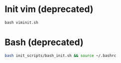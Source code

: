 # Init vim (deprecated)
```
bash viminit.sh
```
# Bash (deprecated)
```bash
bash init_scripts/bash_init.sh && source ~/.bashrc
```
